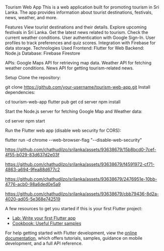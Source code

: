 Tourism Web App
This is a web application built for promoting tourism in Sri Lanka. The app provides information about tourist destinations, festivals, news, weather, and more.

Features
View tourist destinations and their details.
Explore upcoming festivals in Sri Lanka.
Get the latest news related to tourism.
Check the current weather conditions.
User authentication with Google Sign-In.
User profiles to track preferences and quiz scores.
Integration with Firebase for data storage.
Technologies Used
Frontend: Flutter for Web
Backend: Node.js
Database: Firebase Firestore

APIs:
Google Maps API for retrieving map data.
Weather API for fetching weather conditions.
News API for getting tourism-related news.

Setup
Clone the repository:

git clone https://github.com/your-username/tourism-web-app.git
Install dependencies:

cd tourism-web-app
flutter pub get
cd server
npm install

Start the Node.js server for fetching Google Map and Weather data:

cd server
npm start

Run the Flutter web app (disable web security for CORS):

flutter run -d chrome --web-browser-flag "--disable-web-security"


https://github.com/chathudilzo/srilanka/assets/93638679/15b8bcd0-7cef-4f55-b029-83d637d2e03f

https://github.com/chathudilzo/srilanka/assets/93638679/f4591972-cf71-4863-a694-9fea88d677c2

https://github.com/chathudilzo/srilanka/assets/93638679/2476951e-10bb-4776-acb0-98a6ded0e5a9

https://github.com/chathudilzo/srilanka/assets/93638679/cbb79436-8d2a-4020-ad05-5e368e742519


A few resources to get you started if this is your first Flutter project:

- [Lab: Write your first Flutter app](https://docs.flutter.dev/get-started/codelab)
- [Cookbook: Useful Flutter samples](https://docs.flutter.dev/cookbook)

For help getting started with Flutter development, view the
[online documentation](https://docs.flutter.dev/), which offers tutorials,
samples, guidance on mobile development, and a full API reference.
